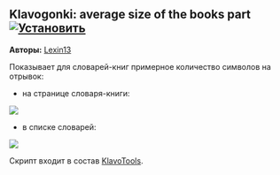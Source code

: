 ## Klavogonki: average size of the books part [![Установить](http://s43.radikal.ru/i101/1406/15/25aa0cc99cf2.png)](https://github.com/voidmain02/KgScripts/raw/master/scripts/avgSize_BookPart.user.js)
**Авторы:** [Lexin13](http://klavogonki.ru/u/#/148447/)

Показывает для словарей-книг примерное количество символов на отрывок:

* на странице словаря-книги:

![](http://s019.radikal.ru/i616/1406/34/6d6be785f6e8.png)

* в списке словарей:

![](http://s41.radikal.ru/i092/1406/b9/ce92e1f1a2ad.png)

Скрипт входит в состав [KlavoTools](https://chrome.google.com/webstore/detail/klavotools/gjfkpldhfcknofacejmlahofmcmhgpic).
